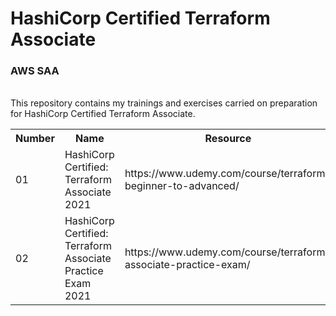 # HashiCorp Certified Terraform Associate
<h3>AWS SAA</h3> <br>
This repository contains my trainings and exercises carried on preparation for HashiCorp Certified Terraform Associate.
<table>
  <tr>
    <th>Number</th>
    <th>Name</th>
    <th>Resource</th>
    <th>Status</th>
  </tr>
  
  <tr>
    <td>01</td>
    <td>HashiCorp Certified: Terraform Associate 2021</td>
    <td>https://www.udemy.com/course/terraform-beginner-to-advanced/</td>
    <td>Done</td>
   <tr>
    <td>02</td>
    <td>HashiCorp Certified: Terraform Associate Practice Exam 2021</td>
    <td>https://www.udemy.com/course/terraform-associate-practice-exam/</td>
    <td>Pending</td>
  </tr>
   
   
</table> 
